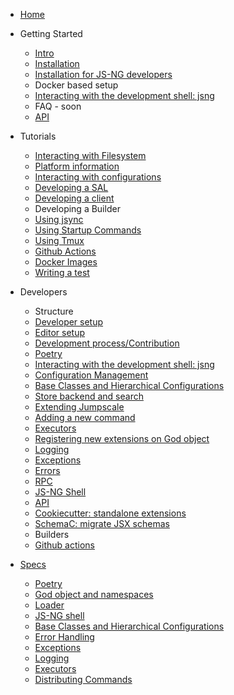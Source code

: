 * [Home](/)
* Getting Started
    * [Intro](./intro.md)
    * [Installation](./installation.md)
    * [Installation for JS-NG developers](./devsetup.md)
    * Docker based setup
    * [Interacting with the development shell: jsng](./jsng_shell.md)
    * FAQ - soon
    * [API](generated_apis.md)
* Tutorials
    * [Interacting with Filesystem](./tutorials/salfs.md)
    * [Platform information](./tutorials/platforminfo.md)
    * [Interacting with configurations](./configmgmt.md)
    * [Developing a SAL](./tutorials/developing_sal.md)
    * [Developing a client](./tutorials/developing_client.md)
    * Developing a Builder
    * [Using jsync](./tutorials/jsync.md)
    * [Using Startup Commands](./tutorials/startup_commands.md)
    * [Using Tmux](./tutorials/tmux.md)
    * [Github Actions](./tutorials/githubactions-ci.md)
    * [Docker Images](./tutorials/docker_images.md)
    * [Writing a test](./testing_contribution.md)
* Developers
    * Structure
    * [Developer setup](./devsetup.md)
    * [Editor setup](./editor_setup.md)
    * [Development process/Contribution](./devprocess.md)
    * [Poetry](./poetry.md)
    * [Interacting with the development shell: jsng](./jsng_shell.md)
    * [Configuration Management](./configmgmt.md)
    * [Base Classes and Hierarchical Configurations](./baseclasses.md)
    * [Store backend and search](./stores.md)
    * [Extending Jumpscale](./extend_j.md)
    * [Adding a new command](./distributing_cmds.md)
    * [Executors](./executors.md)
    * [Registering new extensions on God object](./extend_j.md)
    * [Logging](./logging.md)
    * [Exceptions](./exceptions.md)
    * [Errors](./errorhandling.md)
    * [RPC](./rpc.md)
    * [JS-NG Shell](./jsng_shell.md)
    * [API](generated_apis.md)
    * [Cookiecutter: standalone extensions](./project_based_on_jsng.md)
    * [SchemaC: migrate JSX schemas](./schemac.md)
    * Builders
    * [Github actions](./githubactions.md)


* [Specs](specs.md)
    * [Poetry](poetry.md)
    * [God object and namespaces](god_object_namespaces_concepts.md)
    * [Loader](loader.md)
    * [JS-NG shell](jsng_shell.md)
    * [Base Classes and Hierarchical Configurations](baseclasses.md)
    * [Error Handling](errorhandling.md)
    * [Exceptions](exceptions.md)
    * [Logging](logging.md)
    * [Executors](executors.md)
    * [Distributing Commands](distributing_cmds.md)
